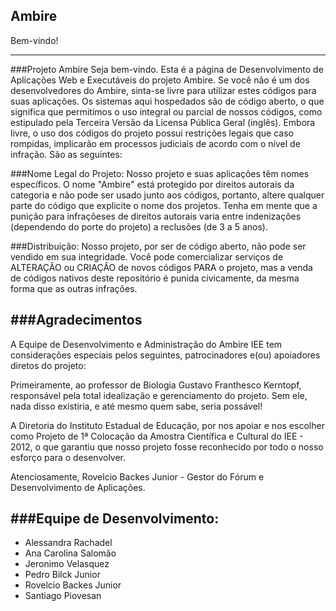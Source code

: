 Ambire
----------------------
Bem-vindo!

--------------------
###Projeto Ambire
Seja bem-vindo. Esta é a página de Desenvolvimento de Aplicações Web e Executáveis do projeto Ambire. Se você não é um dos desenvolvedores do Ambire, sinta-se livre para utilizar estes códigos para suas aplicações. Os sistemas aqui hospedados são de código aberto, o que significa que permitimos o uso integral ou parcial de nossos códigos, como estipulado pela Terceira Versão da Licensa Pública Geral (inglês). Embora livre, o uso dos códigos do projeto possui restrições legais que caso rompidas, implicarão em processos judiciais de acordo com o nível de infração. São as seguintes: 

###Nome Legal do Projeto:
Nosso projeto e suas aplicações têm nomes específicos. O nome "Ambire" está protegido por direitos autorais da categoria e não pode ser usado junto aos códigos, portanto, altere qualquer parte do código que explicite o nome dos projetos. Tenha em mente que a punição para infraçõeses de direitos autorais varia entre indenizações (dependendo do porte do projeto) a reclusões (de 3 a 5 anos). 

###Distribuição:
Nosso projeto, por ser de código aberto, não pode ser vendido em sua integridade. Você pode comercializar serviços de ALTERAÇÃO ou CRIAÇÃO de novos códigos PARA o projeto, mas a venda de códigos nativos deste repositório é punida civicamente, da mesma forma que as outras infrações. 

###Agradecimentos
--------------
A Equipe de Desenvolvimento e Administração do Ambire IEE tem considerações especiais pelos seguintes, patrocinadores e(ou) apoiadores diretos do projeto:

Primeiramente, ao professor de Biologia Gustavo Franthesco Kerntopf, responsável pela total idealização e gerenciamento do projeto. Sem ele, nada disso existiria, e até mesmo quem sabe, seria possável! 

A Diretoria do Instituto Estadual de Educação, por nos apoiar e nos escolher como Projeto de 1ª Colocação da Amostra Científica e Cultural do IEE - 2012, o que garantiu que nosso projeto fosse reconhecido por todo o nosso esforço para o desenvolver. 

Atenciosamente, Rovelcio Backes Junior - Gestor do Fórum e Desenvolvimento de Aplicações.

###Equipe de Desenvolvimento:
-------
- Alessandra Rachadel
- Ana Carolina Salomão
- Jeronimo Velasquez
- Pedro Bilck Junior
- Rovelcio Backes Junior
- Santiago Piovesan